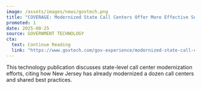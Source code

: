 ```yaml
---
image: /assets/images/news/govtech.png
title: "COVERAGE: Modernized State Call Centers Offer More Effective Service"
promoted: 1
date: 2025-08-25
source: GOVERNMENT TECHNOLOGY
cta:
  text: Continue Reading
  link: "https://www.govtech.com/gov-experience/modernized-state-call-centers-offer-more-effective-service"
---
```


This technology publication discusses state-level call center modernization efforts, citing how New Jersey has already modernized a dozen call centers and shared best practices.
